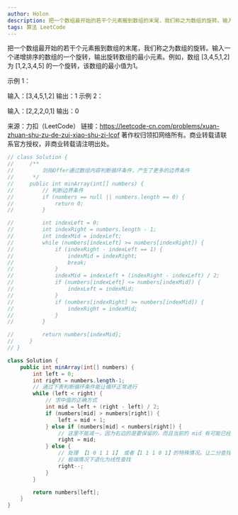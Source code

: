 ```yaml
---
author: Holon
description: 把一个数组最开始的若干个元素搬到数组的末尾，我们称之为数组的旋转。输入一个递增排序的数组的一个旋转，输出旋转数组的最小元素。
tags: 算法 LeetCode
---
```


把一个数组最开始的若干个元素搬到数组的末尾，我们称之为数组的旋转。输入一个递增排序的数组的一个旋转，输出旋转数组的最小元素。例如，数组 [3,4,5,1,2] 为 [1,2,3,4,5] 的一个旋转，该数组的最小值为1。  

示例 1：

输入：[3,4,5,1,2]
输出：1
示例 2：

输入：[2,2,2,0,1]
输出：0

来源：力扣（LeetCode）
链接：https://leetcode-cn.com/problems/xuan-zhuan-shu-zu-de-zui-xiao-shu-zi-lcof
著作权归领扣网络所有。商业转载请联系官方授权，非商业转载请注明出处。

```java
// class Solution {
//     /**
//         剑指Offer通过数组内容判断循环条件，产生了更多的边界条件
//      */
//     public int minArray(int[] numbers) {
//         // 判断边界条件
//         if (numbers == null || numbers.length == 0) {
//             return 0;
//         }

//         int indexLeft = 0;
//         int indexRight = numbers.length - 1;
//         int indexMid = indexLeft;
//         while (numbers[indexLeft] >= numbers[indexRight]) {
//             if (indexRight - indexLeft == 1) {
//                 indexMid = indexRight;
//                 break;
//             }
//             indexMid = indexLeft + (indexRight - indexLeft) / 2;
//             if (numbers[indexLeft] <= numbers[indexMid]) {
//                 indexLeft = indexMid;
//             }
//             if (numbers[indexRight] >= numbers[indexMid]) {
//                 indexRight = indexMid;
//             }
//         }

//         return numbers[indexMid];
//     }
// }

class Solution {
    public int minArray(int[] numbers) {
        int left = 0;
        int right = numbers.length-1;
        // 通过下表判断循环条件能让循环正常进行
        while (left < right) {
            // 求中值的正确方式
            int mid = left + (right - left) / 2;
            if (numbers[mid] > numbers[right]) {
                left = mid + 1;
            } else if (numbers[mid] < numbers[right]) {
                // 这里不能减一，因为右边的是要保留的，而且当前的 mid 有可能已经指向最小值，所以不能跳过
                right = mid;
            } else {
                // 处理 【1 0 1 1 1】 或者【1 1 1 0 1】的特殊情况。让二分查找循环能进行下去
                // 极端情况下退化为线性查找
                right--;
            }
        }

        return numbers[left];
    }
}
```

